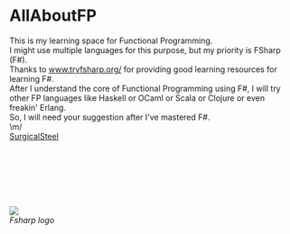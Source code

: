 # AllAboutFP
This is my learning space for Functional Programming. <br>
I might use multiple languages for this purpose, but my priority is FSharp (F#).<br>
Thanks to <a href="www.tryfsharp.org/">www.tryfsharp.org/</a> for providing good learning resources for learning F#.<br>
After I understand the core of Functional Programming using F#, I will try other FP languages like Haskell or OCaml or Scala or Clojure or even freakin' Erlang.<br>So, I will need your suggestion after I've mastered F#.<br>
\m/
<br>
<u>SurgicalSteel</u>
<br><br><br><br><br><br><br>
<p alignment="right">
<img src="http://fsharp.org/img/logo/fsharp256.png"/>
<br><i>Fsharp logo</i></p>
